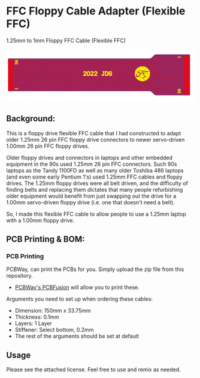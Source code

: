 # FFC Floppy Cable Adapter (Flexible FFC)
1.25mm to 1mm Floppy FFC Cable (Flexible FFC)

![Picture](https://github.com/hexbus/FFC_Floppy_Cable_Adapter/blob/main/ffc%20picture.png)

## Background:

This is a floppy drive flexible FFC cable that I had constructed to adapt older 1.25mm 26 pin FFC floppy drive connectors to newer servo-driven 1.00mm 26 pin FFC floppy drives.

Older floppy drives and connectors in laptops and other embedded equipment in the 90s used 1.25mm 26 pin FFC connectors.  Such 90s laptops as the Tandy 1100FD as well as many older Toshiba 486 laptops (and even some early Pentium 1's) used 1.25mm FFC cables and floppy drives.  The 1.25mm floppy drives were all belt driven, and the difficulty of finding belts and replacing them dictates that many people refurbishing older equipment would benefit from just swapping out the drive for a 1.00mm servo-driven floppy drive (i.e. one that doesn't need a belt).

So, I made this flexible FFC cable to allow people to use a 1.25mm laptop with a 1.00mm floppy drive.

## PCB Printing & BOM:  

### PCB Printing
PCBWay, can print the PCBs for you.  Simply upload the zip file from this repository.  
* [PCBWay's PCBFusion](https://www.pcbway.com/) will allow you to print these.

Arguments you need to set up when ordering these cables:
* Dimension:  150mm x 33.75mm
* Thickness:  0.1mm
* Layers:  1 Layer
* Stiffener:  Select bottom, 0.2mm
* The rest of the arguments should be set at default

## Usage
Please see the attached license.  Feel free to use and remix as needed.
